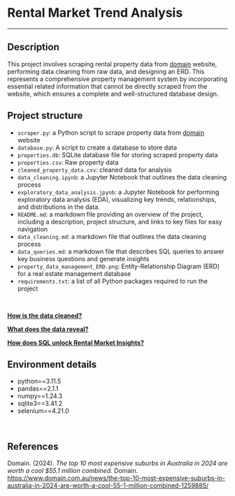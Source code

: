 # Rental Market Trend Analysis
---

## **Description**
This project involves scraping rental property data from [domain](https://www.domain.com.au/) website, performing data cleaning from raw data, and designing an ERD. This represents a comprehensive property management system by incorporating essential related information that cannot be directly scraped from the website, which ensures a complete and well-structured database design.
<br>

## **Project structure**
- `scraper.py`: a Python script to scrape property data from [domain](https://www.domain.com.au/) website
- `database.py`: A script to create a database to store data
- `properties.db`:  SQLite database file for storing scraped property data
- `properties.csv`: Raw property data
- `cleaned_property_data.csv`: cleaned data for analysis
- `data_cleaning.ipynb`: a Jupyter Notebook that outlines the data cleaning process
- `exploratory_data_analysis.jpynb`: a Jupyter Notebook for performing exploratory data analysis (EDA), visualizing key trends, relationships, and distributions in the data.
- `README.md`: a markdown file providing an overview of the project, including a description, project structure, and links to key files for easy navigation
- `data_cleaning.md`: a markdown file that outlines the data cleaning process
- `data_queries.md`: a markdown file that describes SQL queries to answer key business questions and generate insights
- `property_data_management_ERD.png`: Entity-Relationship Diagram (ERD) for a real estate management database
- `requirements.txt`:  a list of all Python packages required to run the project
<br>


[**How is the data cleaned?**](data_cleaning.md)

[**What does the data reveal?**](exploratory_data_analysis.jpynb)

[**How does SQL unlock Rental Market Insights?**](data_queries.md)

## **Environment details**
- python==3.11.5
- pandas==2.1.1
- numpy==1.24.3
- sqlite3==3.41.2
- selenium==4.21.0
<br>

## **References**
Domain. (2024). *The top 10 most expensive suburbs in Australia in 2024 are worth a cool $55.1 million combined*. Domain. https://www.domain.com.au/news/the-top-10-most-expensive-suburbs-in-australia-in-2024-are-worth-a-cool-55-1-million-combined-1259885/

